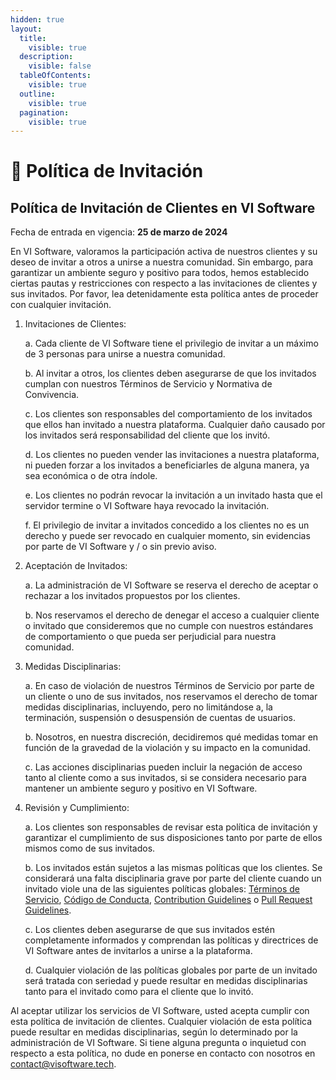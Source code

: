 ```yaml
---
hidden: true
layout:
  title:
    visible: true
  description:
    visible: false
  tableOfContents:
    visible: true
  outline:
    visible: true
  pagination:
    visible: true
---
```


# 📔 Política de Invitación

## Política de Invitación de Clientes en VI Software

Fecha de entrada en vigencia: **25 de marzo de 2024**

En VI Software, valoramos la participación activa de nuestros clientes y su deseo de invitar a otros a unirse a nuestra comunidad. Sin embargo, para garantizar un ambiente seguro y positivo para todos, hemos establecido ciertas pautas y restricciones con respecto a las invitaciones de clientes y sus invitados. Por favor, lea detenidamente esta política antes de proceder con cualquier invitación.

1.  Invitaciones de Clientes:

    a. Cada cliente de VI Software tiene el privilegio de invitar a un máximo de 3 personas para unirse a nuestra comunidad.

    b. Al invitar a otros, los clientes deben asegurarse de que los invitados cumplan con nuestros Términos de Servicio y Normativa de Convivencia.

    c. Los clientes son responsables del comportamiento de los invitados que ellos han invitado a nuestra plataforma. Cualquier daño causado por los invitados será responsabilidad del cliente que los invitó.

    d. Los clientes no pueden vender las invitaciones a nuestra plataforma, ni pueden forzar a los invitados a beneficiarles de alguna manera, ya sea económica o de otra índole.

    e. Los clientes no podrán revocar la invitación a un invitado hasta que el servidor termine o VI Software haya revocado la invitación.

    f. El privilegio de invitar a invitados concedido a los clientes no es un derecho y puede ser revocado en cualquier momento, sin evidencias por parte de VI Software y / o sin previo aviso.
2.  Aceptación de Invitados:

    a. La administración de VI Software se reserva el derecho de aceptar o rechazar a los invitados propuestos por los clientes.

    b. Nos reservamos el derecho de denegar el acceso a cualquier cliente o invitado que consideremos que no cumple con nuestros estándares de comportamiento o que pueda ser perjudicial para nuestra comunidad.
3.  Medidas Disciplinarias:

    a. En caso de violación de nuestros Términos de Servicio por parte de un cliente o uno de sus invitados, nos reservamos el derecho de tomar medidas disciplinarias, incluyendo, pero no limitándose a, la terminación, suspensión o desuspensión de cuentas de usuarios.

    b. Nosotros, en nuestra discreción, decidiremos qué medidas tomar en función de la gravedad de la violación y su impacto en la comunidad.

    c. Las acciones disciplinarias pueden incluir la negación de acceso tanto al cliente como a sus invitados, si se considera necesario para mantener un ambiente seguro y positivo en VI Software.
4.  Revisión y Cumplimiento:

    a. Los clientes son responsables de revisar esta política de invitación y garantizar el cumplimiento de sus disposiciones tanto por parte de ellos mismos como de sus invitados.

    b. Los invitados están sujetos a las mismas políticas que los clientes. Se considerará una falta disciplinaria grave por parte del cliente cuando un invitado viole una de las siguientes políticas globales: [Términos de Servicio](https://docs-vis.galnod.com/vi-software/guidelines/terminos-de-servicio), [Código de Conducta](https://docs-vis.galnod.com/vi-software/guidelines/codigo-de-conducta), [Contribution Guidelines](https://docs-vis.galnod.com/vi-software/guidelines/contribution-guidelines) o [Pull Request Guidelines](https://docs-vis.galnod.com/vi-software/guidelines/pull-request-guidelines).

    c. Los clientes deben asegurarse de que sus invitados estén completamente informados y comprendan las políticas y directrices de VI Software antes de invitarlos a unirse a la plataforma.

    d. Cualquier violación de las políticas globales por parte de un invitado será tratada con seriedad y puede resultar en medidas disciplinarias tanto para el invitado como para el cliente que lo invitó.

Al aceptar utilizar los servicios de VI Software, usted acepta cumplir con esta política de invitación de clientes. Cualquier violación de esta política puede resultar en medidas disciplinarias, según lo determinado por la administración de VI Software. Si tiene alguna pregunta o inquietud con respecto a esta política, no dude en ponerse en contacto con nosotros en contact@visoftware.tech.
